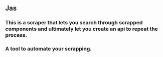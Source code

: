 ## Jas 

### This is a scraper that lets you search through scrapped components and ultimately let you create an api to repeat the process.
### A tool to automate your scrapping.
